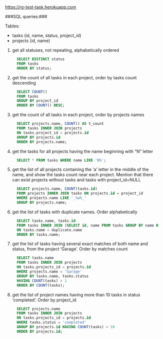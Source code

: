<https://rg-test-task.herokuapp.com>

###SQL queries:###

Tables:
* tasks (id, name, status, project_id)
* projects (id, name)

1. get all statuses, not repeating, alphabetically ordered  
    ```sql
      SELECT DISTINCT status
      FROM tasks 
      ORDER BY status;
    ```
    
2. get the count of all tasks in each project, order by tasks count descending  
    ```sql
      SELECT COUNT() 
      FROM tasks 
      GROUP BY project_id 
      ORDER BY COUNT() DESC;
    ```

3. get the count of all tasks in each project, order by projects names  
    ```sql
      SELECT projects.name, COUNT() AS t_count
      FROM tasks INNER JOIN projects
      ON tasks.project_id = projects.id
      GROUP BY projects.id
      ORDER BY projects.name;
    ```

4. get the tasks for all projects having the name beginning with “N” letter 
    ```sql 
      SELECT * FROM tasks WHERE name LIKE 'N%';
    ```

5. get the list of all projects containing the ‘a’ letter in the middle of the name, and show the
tasks count near each project. Mention that there can exist projects without tasks and
tasks with project_id=NULL  
    ```sql
      SELECT projects.name, COUNT(tasks.id) 
      FROM projects INNER JOIN tasks ON projects.id = project_id 
      WHERE projects.name LIKE '_%a%_' 
      GROUP BY projects.name;
    ```

6. get the list of tasks with duplicate names. Order alphabetically  
    ```sql
      SELECT tasks.name, tasks.id 
      FROM tasks INNER JOIN (SELECT id, name FROM tasks GROUP BY name HAVING count(id) > 1) duplicate
      ON tasks.name = duplicate.name 
      ORDER BY tasks.name;
    ```

7. get the list of tasks having several exact matches of both name and status, from the
project ‘Garage’. Order by matches count  
    ```sql
      SELECT tasks.name
      FROM tasks INNER JOIN projects
      ON tasks.projects_id = projects.id
      WHERE projects.name = 'Garage'
      GROUP BY tasks.name, tasks.status
      HAVING COUNT(tasks) > 1
      ORDER BY COUNT(tasks);
    ```

8. get the list of project names having more than 10 tasks in status ‘completed’. Order by
project_id  
    ```sql
      SELECT projects.name
      FROM tasks INNER JOIN projects
      ON tasks.projects_id = projects.id
      WHERE tasks.status = 'completed'
      GROUP BY projects.id HAVING COUNT(tasks) > 10
      ORDER BY projects.id;
    ```